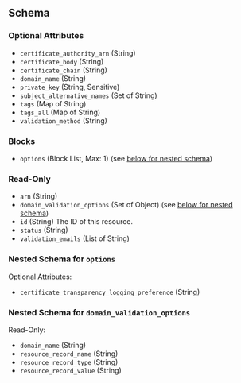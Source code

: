 ## Schema

### Optional Attributes

- `certificate_authority_arn` (String)
- `certificate_body` (String)
- `certificate_chain` (String)
- `domain_name` (String)
- `private_key` (String, Sensitive)
- `subject_alternative_names` (Set of String)
- `tags` (Map of String)
- `tags_all` (Map of String)
- `validation_method` (String)

### Blocks

- `options` (Block List, Max: 1) (see [below for nested schema](#nestedblock--options))

### Read-Only

- `arn` (String)
- `domain_validation_options` (Set of Object) (see [below for nested schema](#nestedatt--domain_validation_options))
- `id` (String) The ID of this resource.
- `status` (String)
- `validation_emails` (List of String)

<a id="nestedblock--options"></a>
### Nested Schema for `options`

Optional Attributes:

- `certificate_transparency_logging_preference` (String)


<a id="nestedatt--domain_validation_options"></a>
### Nested Schema for `domain_validation_options`

Read-Only:

- `domain_name` (String)
- `resource_record_name` (String)
- `resource_record_type` (String)
- `resource_record_value` (String)
